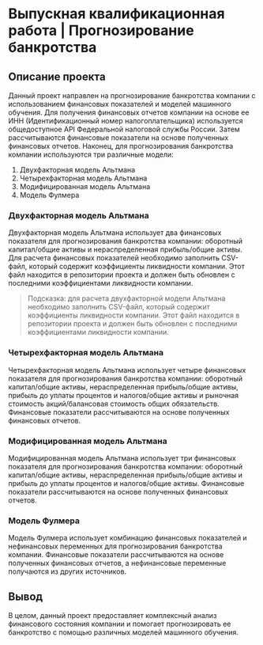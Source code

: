# Выпускная квалификационная работа | Прогнозирование банкротства

## Описание проекта

Данный проект направлен на прогнозирование банкротства компании с использованием финансовых показателей и моделей машинного обучения. Для получения финансовых отчетов компании на основе ее ИНН (Идентификационный номер налогоплательщика) используется общедоступное API Федеральной налоговой службы России. Затем рассчитываются финансовые показатели на основе полученных финансовых отчетов. Наконец, для прогнозирования банкротства компании используются три различные модели:
1. Двухфакторная модель Альтмана
2. Четырехфакторная модель Альтмана
3. Модифицированная модель Альтмана
4. Модель Фулмера

### Двухфакторная модель Альтмана
Двухфакторная модель Альтмана использует два финансовых показателя для прогнозирования банкротства компании: оборотный капитал/общие активы и нераспределенная прибыль/общие активы. Для расчета финансовых показателей необходимо заполнить CSV-файл, который содержит коэффициенты ликвидности компании. Этот файл находится в репозитории проекта и должен быть обновлен с последними коэффициентами ликвидности компании.
> Подсказка: для расчета двухфакторной модели Альтмана необходимо заполнить CSV-файл, который содержит коэффициенты ликвидности компании. Этот файл находится в репозитории проекта и должен быть обновлен с последними коэффициентами ликвидности компании.

### Четырехфакторная модель Альтмана
Четырехфакторная модель Альтмана использует четыре финансовых показателя для прогнозирования банкротства компании: оборотный капитал/общие активы, нераспределенная прибыль/общие активы, прибыль до уплаты процентов и налогов/общие активы и рыночная стоимость акций/балансовая стоимость общих обязательств. Финансовые показатели рассчитываются на основе полученных финансовых отчетов.

### Модифицированная модель Альтмана
Модифицированная модель Альтмана использует три финансовых показателя для прогнозирования банкротства компании: оборотный капитал/общие активы, нераспределенная прибыль/общие активы и прибыль до уплаты процентов и налогов/общие активы. Финансовые показатели рассчитываются на основе полученных финансовых отчетов.

### Модель Фулмера
Модель Фулмера использует комбинацию финансовых показателей и нефинансовых переменных для прогнозирования банкротства компании. Финансовые показатели рассчитываются на основе полученных финансовых отчетов, а нефинансовые переменные получаются из других источников.

## Вывод
В целом, данный проект предоставляет комплексный анализ финансового состояния компании и помогает прогнозировать ее банкротство с помощью различных моделей машинного обучения.
